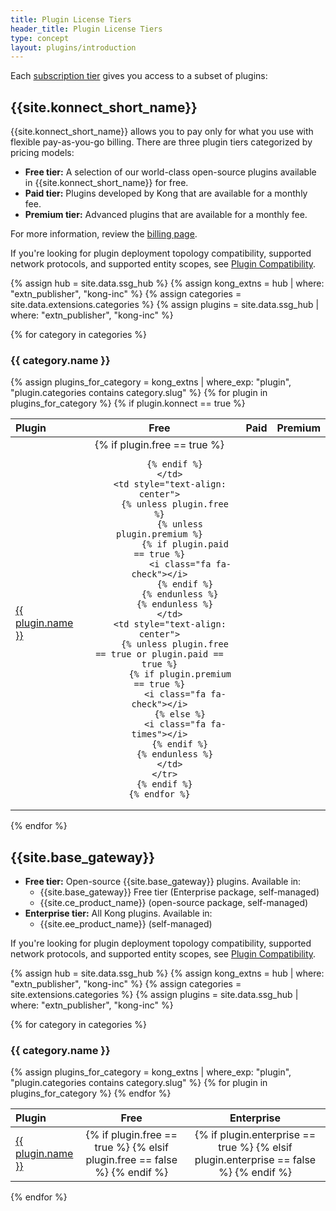 ```yaml
---
title: Plugin License Tiers
header_title: Plugin License Tiers
type: concept
layout: plugins/introduction
---
```


Each [subscription tier](https://konghq.com/pricing) gives you
access to a subset of plugins:

## {{site.konnect_short_name}}

{{site.konnect_short_name}} allows you to pay only for what you use with flexible pay-as-you-go billing. There are three plugin tiers categorized by pricing models:
* **Free tier:** A selection of our world-class open-source plugins available in {{site.konnect_short_name}} for free. 
* **Paid tier:** Plugins developed by Kong that are available for a monthly fee.
* **Premium tier:** Advanced plugins that are available for a monthly fee.

For more information, review the [billing page](https://konghq.com/pricing). 

If you're looking for plugin deployment topology compatibility, supported network protocols, and supported entity scopes, see [Plugin Compatibility](/hub/plugins/compatibility/).

{% assign hub = site.data.ssg_hub %}
{% assign kong_extns = hub | where: "extn_publisher", "kong-inc" %}
{% assign categories = site.data.extensions.categories %}
{% assign plugins = site.data.ssg_hub | where: "extn_publisher", "kong-inc" %}

{% for category in categories %}
<h3 id="{{ category.slug }}">
  {{ category.name }}
</h3>

<table>
  <thead>
      <th style="text-align: left; width: 10%">Plugin</th>
      <th style="text-align: center">Free</th>
      <th style="text-align: center">Paid</th>
      <th style="text-align: center">Premium</th>
  </thead>
  <tbody>
    {% assign plugins_for_category = kong_extns | where_exp: "plugin", "plugin.categories contains category.slug" %}
    {% for plugin in plugins_for_category %}
     {% if plugin.konnect == true %}
      <tr>
        <td>
          <a href="{{plugin.url}}">{{ plugin.name }}</a>
        </td>
        <td style="text-align: center">
          {% if plugin.free == true %}
            <i class="fa fa-check"></i>

          {% endif %}
        </td>
        <td style="text-align: center">
          {% unless plugin.free %}
            {% unless plugin.premium %}
              {% if plugin.paid == true %}
                <i class="fa fa-check"></i>
              {% endif %}
            {% endunless %}
          {% endunless %}
        </td>
        <td style="text-align: center">
          {% unless plugin.free == true or plugin.paid == true %}
            {% if plugin.premium == true %}
              <i class="fa fa-check"></i>
            {% else %}
              <i class="fa fa-times"></i>
            {% endif %}
          {% endunless %}
        </td>
      </tr>
      {% endif %}
    {% endfor %}
  </tbody>
</table>

{% endfor %}



## {{site.base_gateway}}


* **Free tier:** Open-source {{site.base_gateway}} plugins. Available in:
    * {{site.base_gateway}} Free tier (Enterprise package, self-managed)
    * {{site.ce_product_name}} (open-source package, self-managed)
* **Enterprise tier:** All Kong plugins. Available in:
    * {{site.ee_product_name}} (self-managed)

If you're looking for plugin deployment topology compatibility, supported network protocols, and supported entity scopes, see [Plugin Compatibility](/hub/plugins/compatibility/).


{% assign hub = site.data.ssg_hub %}
{% assign kong_extns = hub | where: "extn_publisher", "kong-inc" %}
{% assign categories = site.extensions.categories %}
{% assign plugins = site.data.ssg_hub | where: "extn_publisher", "kong-inc" %}

{% for category in categories %}
<h3 id="{{ category.slug }}">
  {{ category.name }}
</h3>

<table>
  <thead>
      <th style="text-align: left; width: 10%">Plugin</th>
      <th style="text-align: center">Free</th>
      <th style="text-align: center">Enterprise</th>
  </thead>
  <tbody>
    {% assign plugins_for_category = kong_extns | where_exp: "plugin", "plugin.categories contains category.slug" %}
    {% for plugin in plugins_for_category %}
      <tr>
        <td>
          <a href="{{plugin.url}}">{{ plugin.name }}</a>
        </td>
        <td style="text-align: center">
          {% if plugin.free == true %}
            <i class="fa fa-check"></i>
          {% elsif plugin.free == false %}
            <i class="fa fa-times"></i>
          {% endif %}
        </td>
        <td style="text-align: center">
          {% if plugin.enterprise == true %}
            <i class="fa fa-check"></i>
          {% elsif plugin.enterprise == false %}
            <i class="fa fa-times"></i>
          {% endif %}
        </td>
      </tr>
    {% endfor %}
  </tbody>
</table>

{% endfor %}
